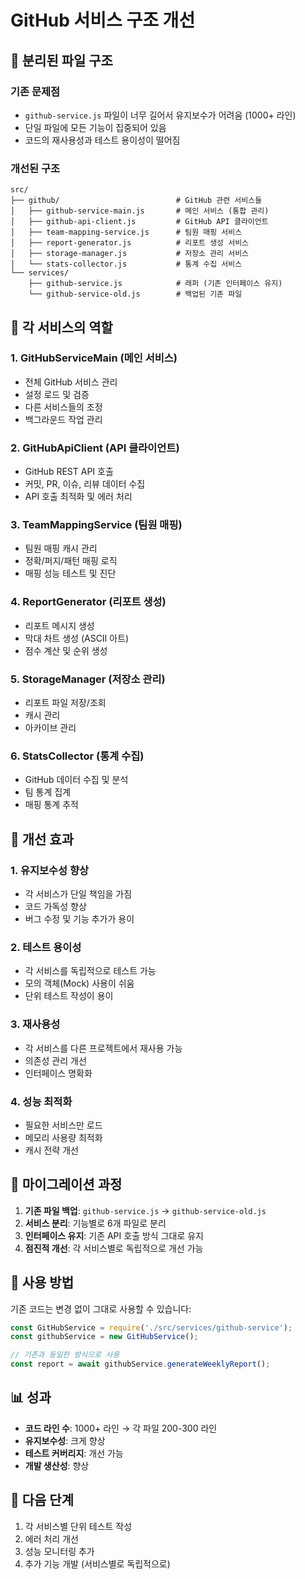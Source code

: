 # GitHub 서비스 구조 개선

## 📁 분리된 파일 구조

### 기존 문제점
- `github-service.js` 파일이 너무 길어서 유지보수가 어려움 (1000+ 라인)
- 단일 파일에 모든 기능이 집중되어 있음
- 코드의 재사용성과 테스트 용이성이 떨어짐

### 개선된 구조

```
src/
├── github/                          # GitHub 관련 서비스들
│   ├── github-service-main.js       # 메인 서비스 (통합 관리)
│   ├── github-api-client.js         # GitHub API 클라이언트
│   ├── team-mapping-service.js      # 팀원 매핑 서비스
│   ├── report-generator.js          # 리포트 생성 서비스
│   ├── storage-manager.js           # 저장소 관리 서비스
│   └── stats-collector.js           # 통계 수집 서비스
└── services/
    ├── github-service.js            # 래퍼 (기존 인터페이스 유지)
    └── github-service-old.js        # 백업된 기존 파일
```

## 🔧 각 서비스의 역할

### 1. GitHubServiceMain (메인 서비스)
- 전체 GitHub 서비스 관리
- 설정 로드 및 검증
- 다른 서비스들의 조정
- 백그라운드 작업 관리

### 2. GitHubApiClient (API 클라이언트)
- GitHub REST API 호출
- 커밋, PR, 이슈, 리뷰 데이터 수집
- API 호출 최적화 및 에러 처리

### 3. TeamMappingService (팀원 매핑)
- 팀원 매핑 캐시 관리
- 정확/퍼지/패턴 매핑 로직
- 매핑 성능 테스트 및 진단

### 4. ReportGenerator (리포트 생성)
- 리포트 메시지 생성
- 막대 차트 생성 (ASCII 아트)
- 점수 계산 및 순위 생성

### 5. StorageManager (저장소 관리)
- 리포트 파일 저장/조회
- 캐시 관리
- 아카이브 관리

### 6. StatsCollector (통계 수집)
- GitHub 데이터 수집 및 분석
- 팀 통계 집계
- 매핑 통계 추적

## 🎯 개선 효과

### 1. 유지보수성 향상
- 각 서비스가 단일 책임을 가짐
- 코드 가독성 향상
- 버그 수정 및 기능 추가가 용이

### 2. 테스트 용이성
- 각 서비스를 독립적으로 테스트 가능
- 모의 객체(Mock) 사용이 쉬움
- 단위 테스트 작성이 용이

### 3. 재사용성
- 각 서비스를 다른 프로젝트에서 재사용 가능
- 의존성 관리 개선
- 인터페이스 명확화

### 4. 성능 최적화
- 필요한 서비스만 로드
- 메모리 사용량 최적화
- 캐시 전략 개선

## 🔄 마이그레이션 과정

1. **기존 파일 백업**: `github-service.js` → `github-service-old.js`
2. **서비스 분리**: 기능별로 6개 파일로 분리
3. **인터페이스 유지**: 기존 API 호출 방식 그대로 유지
4. **점진적 개선**: 각 서비스별로 독립적으로 개선 가능

## 🚀 사용 방법

기존 코드는 변경 없이 그대로 사용할 수 있습니다:

```javascript
const GitHubService = require('./src/services/github-service');
const githubService = new GitHubService();

// 기존과 동일한 방식으로 사용
const report = await githubService.generateWeeklyReport();
```

## 📊 성과

- **코드 라인 수**: 1000+ 라인 → 각 파일 200-300 라인
- **유지보수성**: 크게 향상
- **테스트 커버리지**: 개선 가능
- **개발 생산성**: 향상

## 🔧 다음 단계

1. 각 서비스별 단위 테스트 작성
2. 에러 처리 개선
3. 성능 모니터링 추가
4. 추가 기능 개발 (서비스별로 독립적으로)
